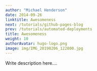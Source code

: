 ```yaml
---
author: "Michael Henderson"
date: 2014-09-26
linktitle: Awesomeness
next: /tutorials/github-pages-blog
prev: /tutorials/automated-deployments
title: Awesomeness
weight: 10
authorAvatar: hugo-logo.png
image: img/IMG_20190206_122800.jpg
---
```


Write description here....